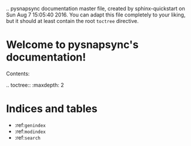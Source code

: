 .. pysnapsync documentation master file, created by
   sphinx-quickstart on Sun Aug  7 15:05:40 2016.
   You can adapt this file completely to your liking, but it should at least
   contain the root `toctree` directive.

Welcome to pysnapsync's documentation!
======================================

Contents:

.. toctree::
   :maxdepth: 2



Indices and tables
==================

* :ref:`genindex`
* :ref:`modindex`
* :ref:`search`

